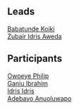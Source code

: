 ## Leads
[Babatunde Koiki](https://github.com/Babatunde13) <br/>
[Zubair Idris Aweda](https://github.com/Zubs)<br/>

## Participants
[Owoeye Philip](https://github.com/nerdyphil)<br/>
[Ganiu Ibrahim](https://github.com/Oluwatobi17)<br/>
[Idris Idris](https://github.com/IdrisAdeyemi01)<br/>
[Adebayo Anuoluwapo](https://github.com/AdebayoAnuoluwapo)</br>
